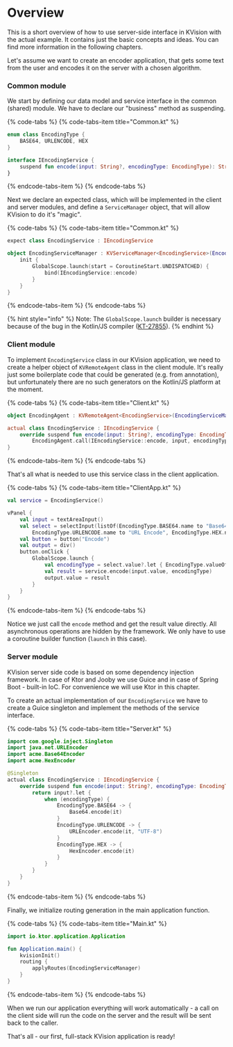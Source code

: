 # Overview

This is a short overview of how to use server-side interface in KVision with the actual example. It contains just the basic concepts and ideas. You can find more information in the following chapters.

Let's assume we want to create an encoder application, that gets some text from the user and encodes it on the server with a chosen algorithm.

### Common module

We start by defining our data model and service interface in the common \(shared\) module. We have to declare our "business" method as suspending.

{% code-tabs %}
{% code-tabs-item title="Common.kt" %}
```kotlin
enum class EncodingType {
    BASE64, URLENCODE, HEX
}

interface IEncodingService {
    suspend fun encode(input: String?, encodingType: EncodingType): String?
}
```
{% endcode-tabs-item %}
{% endcode-tabs %}

Next we declare an expected class, which will be implemented in the client and server modules, and define a `ServiceManager` object, that will allow KVision to do it's "magic".

{% code-tabs %}
{% code-tabs-item title="Common.kt" %}
```kotlin
expect class EncodingService : IEncodingService

object EncodingServiceManager : KVServiceManager<EncodingService>(EncodingService::class) {
    init {
        GlobalScope.launch(start = CoroutineStart.UNDISPATCHED) {
            bind(IEncodingService::encode)
        }
    }
}
```
{% endcode-tabs-item %}
{% endcode-tabs %}

{% hint style="info" %}
Note: The `GlobalScope.launch` builder is necessary because of the bug in the Kotlin/JS compiler \([KT-27855](https://youtrack.jetbrains.com/issue/KT-27855)\).
{% endhint %}

### Client module

To implement `EncodingService` class in our KVision application, we need to create a helper object of `KVRemoteAgent` class in the client module. It's really just some boilerplate code that could be generated \(e.g. from annotation\), but unfortunately there are no such generators on the Kotlin/JS platform at the moment.

{% code-tabs %}
{% code-tabs-item title="Client.kt" %}
```kotlin
object EncodingAgent : KVRemoteAgent<EncodingService>(EncodingServiceManager)

actual class EncodingService : IEncodingService {
    override suspend fun encode(input: String?, encodingType: EncodingType) = 
        EncodingAgent.call(IEncodingService::encode, input, encodingType)
}
```
{% endcode-tabs-item %}
{% endcode-tabs %}

That's all what is needed to use this service class in the client application.

{% code-tabs %}
{% code-tabs-item title="ClientApp.kt" %}
```kotlin
val service = EncodingService()

vPanel {
    val input = textAreaInput()
    val select = selectInput(listOf(EncodingType.BASE64.name to "Base64",
        EncodingType.URLENCODE.name to "URL Encode", EncodingType.HEX.name to "Hex"))
    val button = button("Encode")
    val output = div()
    button.onClick {
        GlobalScope.launch {
            val encodingType = select.value?.let { EncodingType.valueOf(it) } ?: EncodingType.BASE64
            val result = service.encode(input.value, encodingType)
            output.value = result
        }
    }
}
```
{% endcode-tabs-item %}
{% endcode-tabs %}

Notice we just call the `encode` method and get the result value directly. All asynchronous operations are hidden by the framework. We only have to use a coroutine builder function \(`launch` in this case\).

### Server module

KVision server side code is based on some dependency injection framework. In case of Ktor and Jooby we use Guice and in case of Spring Boot - built-in IoC. For convenience we will use Ktor in this chapter.

To create an actual implementation of our `EncodingService` we have to create a Guice singleton and implement the methods of the service interface.

{% code-tabs %}
{% code-tabs-item title="Server.kt" %}
```kotlin
import com.google.inject.Singleton
import java.net.URLEncoder
import acme.Base64Encoder
import acme.HexEncoder

@Singleton
actual class EncodingService : IEncodingService {
    override suspend fun encode(input: String?, encodingType: EncodingType) {
        return input?.let {
            when (encodingType) {
                EncodingType.BASE64 -> {
                    Base64.encode(it)
                }
                EncodingType.URLENCODE -> {
                    URLEncoder.encode(it, "UTF-8")
                }
                EncodingType.HEX -> {
                    HexEncoder.encode(it)
                }
            }
        }
    }
}
```
{% endcode-tabs-item %}
{% endcode-tabs %}

Finally, we initialize routing generation in the main application function.

{% code-tabs %}
{% code-tabs-item title="Main.kt" %}
```kotlin
import io.ktor.application.Application

fun Application.main() {
    kvisionInit()
    routing {
        applyRoutes(EncodingServiceManager)
    }
}
```
{% endcode-tabs-item %}
{% endcode-tabs %}

When we run our application everything will work automatically - a call on the client side will run the code on the server and the result will be sent back to the caller.

That's all - our first, full-stack KVision application is ready!

